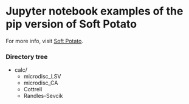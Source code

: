 # Jupyter notebook examples of the pip version of Soft Potato

For more info, visit [Soft Potato](https://oliverrdz.xyz/soft-potato).

### Directory tree

* calc/
    * microdisc_LSV
    * microdisc_CA
    * Cottrell
    * Randles-Sevcik
